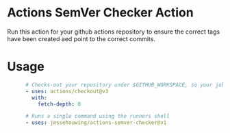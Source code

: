 # Actions SemVer Checker Action

Run this action for your github actions repository to ensure the correct tags have been created aed point to the correct commits.

# Usage

```yaml
      # Checks-out your repository under $GITHUB_WORKSPACE, so your job can access it
      - uses: actions/checkout@v3
        with:
          fetch-depth: 0

      # Runs a single command using the runners shell
      - uses: jessehouwing/actions-semver-checker@v1
```
